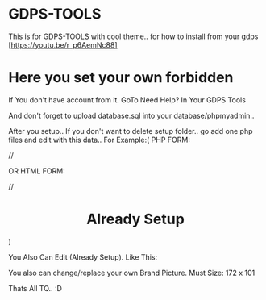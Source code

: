 # GDPS-TOOLS
This is for GDPS-TOOLS with cool theme.. for how to install from your gdps [https://youtu.be/r_p6AemNc88]

# Here you set your own forbidden

If You don't have account from it.
GoTo Need Help? In Your GDPS Tools

And don't forget to upload database.sql into your database/phpmyadmin..


After you setup..
If you don't want to delete setup folder..
go add one php files and edit with this data..
For Example:(
PHP FORM:

//<?php
//echo 'Already Setup.';
//?>

OR
HTML FORM:

//<h1 align="center">Already Setup </h1>

)

You Also Can Edit (Already Setup).
Like This:
<?php echo 'How Dare You!'; ?>


You also can change/replace your own Brand Picture.
Must Size:
172 x 101

Thats All TQ.. :D
